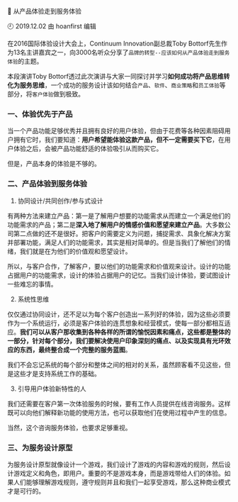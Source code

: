 🐾 从产品体验走到服务体验

🕘 2019.12.02 由 hoanfirst 编辑

在2016国际体验设计大会上，Continuum Innovation副总裁Toby Bottorf先生作为13名主讲嘉宾之一，向3000名听众分享了`品牌的转型--应该如何从产品体验走到服务体验`的主题。

本段演讲Toby Bottorf透过此次演讲与大家一同探讨并学习**如何成功将产品思维转化为服务思维**，一个成功的服务设计该如何结合`产品`、`软件`、`商业策略`和`员工体验`等部分，将`客户体验`做到极致。

### 一、体验优先于产品

当一个产品功能足够优秀并且拥有良好的用户体验，但由于花费等各种因素阻碍用户拥有它时，我们要知道：**用户希望能体验这款产品，但不一定需要买下它**，在用户体验之后，会被产品功能舒适的体验吸引从而购买它。

但是，产品本身的体验是不够的。

### 二、产品体验到服务体验

1. 协同设计/共同创作/参与式设计

有两种方法来建立产品：第一是了解用户想要的功能需求从而建立一个满足他们的功能需求的产品；第二是**深入地了解用户的情感价值和愿望来建立产品**。大多数公司第二点做的还不是很好。把客户的需要定义为问题，捕捉需求、具象化解决方案并部署功能，满足人们的功能需求，其实是相对简单的。但是当我们了解他们的情绪，我们就是在为他们的价值观和愿望设计。

所以，与客户合作，了解客户，要以他们的功能需求和价值观来设计。设计的功能占据用户的功能需求，设计的体验占据用户的记忆。当我们设计体验，要试图设计一些难忘的事情。

2. 系统性思维

仅仅通过协同设计，还不足以为每个客户创造出一系列好的体验，因为这些必须要作为一个系统运行，必须是客户体验的连贯想象和经营模式，使每一部分都相互适应。**我们可以从客户那收集到各种各样的所谓的愉悦因素和痛点，这些都是整体的一部分，针对每个部分，我们要解决使用户印象深刻的痛点、以及实现具有光环效应的东西，最终整合成一个完整的服务蓝图**。

我们不会忘记系统的每个部分和整体之间的相对的关系，虽然顾客看不见这些，但是这些才是支持系统工作的基础。

3. 引导用户体验新特性的人

我们还需要在客户第一次体验服务的时候，要有工作人员提供在线咨询服务。这样既可以向他们解释新功能的使用方法，也可以获取他们在使用过程中产生的信息。

当然，这个咨询服务体验，也要求足够重视。

### 三、为服务设计原型

为服务设计原型就像设计一个游戏，我们设计了游戏的内容和游戏的规则，然后设计游戏定义和角色，即用户。重要的不是游戏本身，而是游戏带给人们的体验。如果人们能够理解游戏规则，遵守规则并且和我们一起享受游戏，那么这种商业模式才是可行的。
